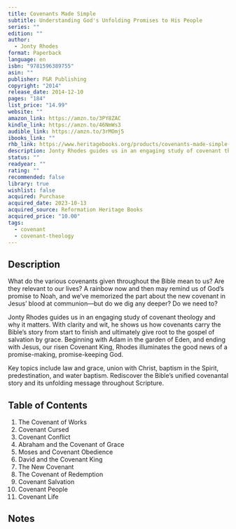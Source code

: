 ```yaml
---
title: Covenants Made Simple
subtitle: Understanding God's Unfolding Promises to His People
series: ""
edition: ""
author:
  - Jonty Rhodes
format: Paperback
language: en
isbn: "9781596389755"
asin: ""
publisher: P&R Publishing
copyright: "2014"
release_date: 2014-12-10
pages: "184"
list_price: "14.99"
website: ""
amazon_link: https://amzn.to/3PY8ZAC
kindle_link: https://amzn.to/46NmWs3
audible_link: https://amzn.to/3rMOmj5
ibooks_link: ""
rhb_link: https://www.heritagebooks.org/products/covenants-made-simple-understanding-gods-unfolding-promises-to-his-people-rhodes.html
description: Jonty Rhodes guides us in an engaging study of covenant theology and why it matters. With clarity and wit, he shows us how covenants carry the Bible’s story from start to finish and ultimately give root to the gospel of salvation by grace. Beginning with Adam in the garden of Eden, and ending with Jesus, our risen Covenant King, Rhodes illuminates the good news of a promise-making, promise-keeping God.
status: ""
readyear: ""
rating: ""
recommended: false
library: true
wishlist: false
acquired: Purchase
acquired_date: 2023-10-13
acquired_source: Reformation Heritage Books
acquired_price: "10.00"
tags:
  - covenant
  - covenant-theology
---
```


## Description

What do the various covenants given throughout the Bible mean to us? Are they relevant to our lives? A rainbow now and then may remind us of God’s promise to Noah, and we’ve memorized the part about the new covenant in Jesus’ blood at communion—but do we dig any deeper? Do we need to? 

Jonty Rhodes guides us in an engaging study of covenant theology and why it matters. With clarity and wit, he shows us how covenants carry the Bible’s story from start to finish and ultimately give root to the gospel of salvation by grace. Beginning with Adam in the garden of Eden, and ending with Jesus, our risen Covenant King, Rhodes illuminates the good news of a promise-making, promise-keeping God.

Key topics include law and grace, union with Christ, baptism in the Spirit, predestination, and water baptism. Rediscover the Bible’s unified covenantal story and its unfolding message throughout Scripture.

## Table of Contents

1. The Covenant of Works
2. Covenant Cursed
3. Covenant Conflict
4. Abraham and the Covenant of Grace
5. Moses and Covenant Obedience
6. David and the Covenant King
7. The New Covenant
8. The Covenant of Redemption
9. Covenant Salvation
10. Covenant People
11. Covenant Life

## Notes